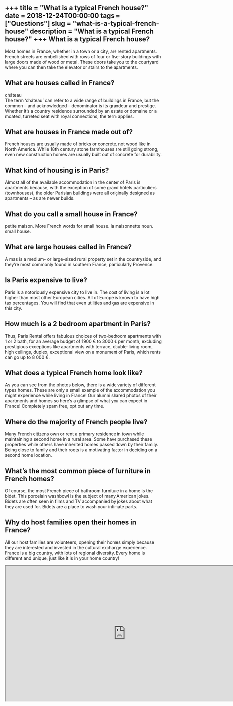 +++
title = "What is a typical French house?"
date = 2018-12-24T00:00:00
tags = ["Questions"]
slug = "what-is-a-typical-french-house"
description = "What is a typical French house?"
+++
What is a typical French house?
-------------------------------

Most homes in France, whether in a town or a city, are rented apartments. French streets are embellished with rows of four or five-story buildings with large doors made of wood or metal. These doors take you to the courtyard where you can then take the elevator or stairs to the apartments.

What are houses called in France?
---------------------------------

château  
The term ‘château’ can refer to a wide range of buildings in France, but the common – and acknowledged – denominator is its grandeur and prestige. Whether it’s a country residence surrounded by an estate or domaine or a moated, turreted seat with royal connections, the term applies.

What are houses in France made out of?
--------------------------------------

French houses are usually made of bricks or concrete, not wood like in North America. While 18th century stone farmhouses are still going strong, even new construction homes are usually built out of concrete for durability.

What kind of housing is in Paris?
---------------------------------

Almost all of the available accommodation in the center of Paris is apartments because, with the exception of some grand hôtels particuliers (townhouses), the older Parisian buildings were all originally designed as apartments – as are newer builds.

What do you call a small house in France?
-----------------------------------------

petite maison. More French words for small house. la maisonnette noun. small house.

What are large houses called in France?
---------------------------------------

A mas is a medium- or large-sized rural property set in the countryside, and they’re most commonly found in southern France, particularly Provence.

Is Paris expensive to live?
---------------------------

Paris is a notoriously expensive city to live in. The cost of living is a lot higher than most other European cities. All of Europe is known to have high tax percentages. You will find that even utilities and gas are expensive in this city.

How much is a 2 bedroom apartment in Paris?
-------------------------------------------

Thus, Paris Rental offers fabulous choices of two-bedroom apartments with 1 or 2 bath, for an average budget of 1900 € to 3000 € per month, excluding prestigious exceptions like apartments with terrace, double-living room, high ceilings, duplex, exceptional view on a monument of Paris, which rents can go up to 8 000 €.

What does a typical French home look like?
------------------------------------------

As you can see from the photos below, there is a wide variety of different types homes. These are only a small example of the accommodation you might experience while living in France! Our alumni shared photos of their apartments and homes so here’s a glimpse of what you can expect in France! Completely spam free, opt out any time.

Where do the majority of French people live?
--------------------------------------------

Many French citizens own or rent a primary residence in town while maintaining a second home in a rural area. Some have purchased these properties while others have inherited homes passed down by their family. Being close to family and their roots is a motivating factor in deciding on a second home location.

What’s the most common piece of furniture in French homes?
----------------------------------------------------------

Of course, the most French piece of bathroom furniture in a home is the bidet. This porcelain washbowl is the subject of many American jokes. Bidets are often seen in films and TV accompanied by jokes about what they are used for. Bidets are a place to wash your intimate parts.

Why do host families open their homes in France?
------------------------------------------------

All our host families are volunteers, opening their homes simply because they are interested and invested in the cultural exchange experience. France is a big country, with lots of regional diversity. Every home is different and unique, just like it is in your home country!

<iframe allow="accelerometer; autoplay; clipboard-write; encrypted-media; gyroscope; picture-in-picture" allowfullscreen="" class="__youtube_prefs__  epyt-is-override  no-lazyload" data-no-lazy="1" data-origheight="433" data-origwidth="770" data-skipgform_ajax_framebjll="" height="433" id="_ytid_16046" loading="lazy" src="https://www.youtube.com/embed/VQISTRHW-8U?enablejsapi=1&autoplay=0&cc_load_policy=0&cc_lang_pref=&iv_load_policy=1&loop=0&modestbranding=0&rel=1&fs=1&playsinline=0&autohide=2&theme=dark&color=red&controls=1&" title="YouTube player" width="770"></iframe>
